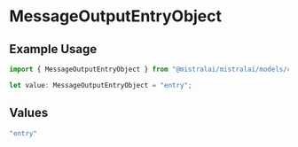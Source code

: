 # MessageOutputEntryObject

## Example Usage

```typescript
import { MessageOutputEntryObject } from "@mistralai/mistralai/models/components";

let value: MessageOutputEntryObject = "entry";
```

## Values

```typescript
"entry"
```